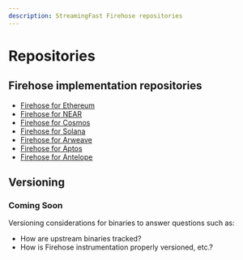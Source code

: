 ```yaml
---
description: StreamingFast Firehose repositories
---
```


# Repositories

## Firehose implementation repositories

* [Firehose for Ethereum](https://github.com/streamingfast/sf-ethereum)
* [Firehose for NEAR](https://github.com/streamingfast/sf-near)
* [Firehose for Cosmos](https://github.com/figment-networks/firehose-cosmos)
* [Firehose for Solana](https://github.com/streamingfast/sf-solana)
* [Firehose for Arweave](https://github.com/streamingfast/firehose-arweave)
* [Firehose for Aptos](https://github.com/streamingfast/firehose-aptos)
* [Firehose for Antelope](https://github.com/pinax-network/firehose-antelope)

## Versioning

### **Coming Soon**

Versioning considerations for binaries to answer questions such as:

* How are upstream binaries tracked?
* How is Firehose instrumentation properly versioned, etc.?
